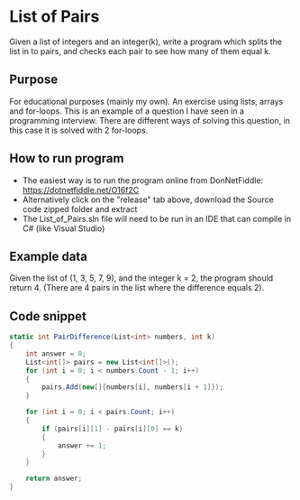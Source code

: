 # List of Pairs

Given a list of integers and an integer(k), write a program which splits the list in to pairs, and checks each pair to see how many of them equal k.

## Purpose

For educational purposes (mainly my own). An exercise using lists, arrays and for-loops. This is an example of a question I have seen in a programming interview. There are different ways of solving this question, in this case it is solved with 2 for-loops.

## How to run program

- The easiest way is to run the program online from DonNetFiddle: https://dotnetfiddle.net/O16f2C
- Alternatively click on the "release" tab above, download the Source code zipped folder and extract
- The List_of_Pairs.sln file will need to be run in an IDE that can compile in C# (like Visual Studio)

## Example data

Given the list of (1, 3, 5, 7, 9), and the integer k = 2, the program should return 4.
(There are 4 pairs in the list where the difference equals 2). 

## Code snippet

```C#
static int PairDifference(List<int> numbers, int k)
{
	int answer = 0;
	List<int[]> pairs = new List<int[]>();
	for (int i = 0; i < numbers.Count - 1; i++)
	{
		pairs.Add(new[]{numbers[i], numbers[i + 1]});
	}

	for (int i = 0; i < pairs.Count; i++)
	{
		if (pairs[i][1] - pairs[i][0] == k)
		{
			answer += 1;
		}
	}

	return answer;
}
```

